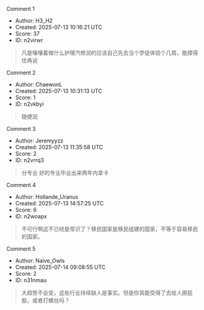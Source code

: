 Comment 1

- Author: H3_H2
- Created: 2025-07-13 10:16:21 UTC
- Score: 37
- ID: n2virwr

> 凡是嚷嚷着做什么护理汽修润的应该自己先去当个学徒体验个几周，能撑得住再说

Comment 2

- Author: ChaewonL
- Created: 2025-07-13 10:31:13 UTC
- Score: 1
- ID: n2vkbyi

> 随便润

Comment 3

- Author: Jeremyyzz
- Created: 2025-07-13 11:35:58 UTC
- Score: 2
- ID: n2vrrq3

> 分专业 好的专业毕业出来两年内拿卡

Comment 4

- Author: Hollande_Uranus
- Created: 2025-07-13 14:57:25 UTC
- Score: 6
- ID: n2woapx

> 不可行啊这不已经是常识了？移民国家是移民组建的国家，不等于容易移民的国家。

Comment 5

- Author: Naive_Owls
- Created: 2025-07-14 09:08:55 UTC
- Score: 2
- ID: n31nmau

> 大趋势不会变，这些行业持续缺人是事实。但是你真能受得了去给人擦屁股，或者打螺丝吗？
